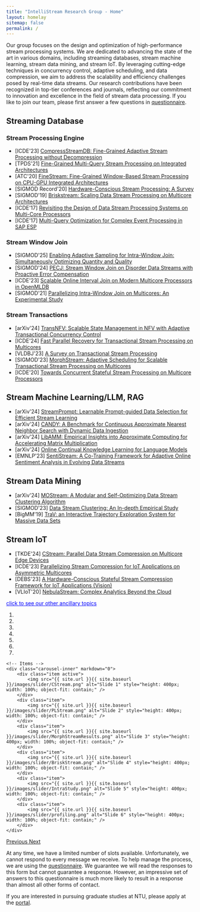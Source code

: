 ```yaml
---
title: "IntelliStream Research Group - Home"
layout: homelay
sitemap: false
permalink: /
---
```


<!--<img src="{{ site.url }}{{ site.baseurl }}/images/teampic/team.jpg" width="50%" style="float: center" />-->

<script>
  function toggleVisibility(id) {
    var x = document.getElementById(id);
    if (x.style.display === "none") {
      x.style.display = "block";
    } else {
      x.style.display = "none";
    }
  }
</script>

Our group focuses on the design and optimization of high-performance stream processing systems. We are dedicated to advancing the state of the art in various domains, including streaming databases, stream machine learning, stream data mining, and stream IoT. By leveraging cutting-edge techniques in concurrency control, adaptive scheduling, and data compression, we aim to address the scalability and efficiency challenges posed by real-time data streams. Our research contributions have been recognized in top-tier conferences and journals, reflecting our commitment to innovation and excellence in the field of stream data processing. If you like to join our team, please first answer a few questions in <a href='https://forms.office.com/r/NrLZxYjrhg'>questionnaire</a>.

## Streaming Database

### Stream Processing Engine
- [ICDE'23] [CompressStreamDB: Fine-Grained Adaptive Stream Processing without Decompression](https://ieeexplore.ieee.org/document/10184565)
- [TPDS'21] [Fine-Grained Multi-Query Stream Processing on Integrated Architectures](https://ieeexplore.ieee.org/document/9380479)
- [ATC'20] [FineStream: Fine-Grained Window-Based Stream Processing on CPU-GPU Integrated Architectures](https://www.usenix.org/system/files/atc20-zhang-feng.pdf)
- [SIGMOD Record'20] [Hardware-Conscious Stream Processing: A Survey](https://doi.org/10.1145/3385658.3385662)
- [SIGMOD'19] [Briskstream: Scaling Data Stream Processing on Multicore Architectures](https://doi.acm.org/10.1145/3299869.3300067)
- [ICDE'17] [Revisiting the Design of Data Stream Processing Systems on Multi-Core Processors](https://doi.org/10.1109/ICDE.2017.119)
- [ICDE'17] [Multi-Query Optimization for Complex Event Processing in SAP ESP](https://ieeexplore.ieee.org/document/7930061/)

### Stream Window Join
- [SIGMOD'25] [Enabling Adaptive Sampling for Intra-Window Join: Simultaneously Optimizing Quantity and Quality]()
- [SIGMOD'24] [PECJ: Stream Window Join on Disorder Data Streams with Proactive Error Compensation](https://doi.org/10.1145/3639268)
- [ICDE'23] [Scalable Online Interval Join on Modern Multicore Processors in OpenMLDB](https://ieeexplore.ieee.org/document/10184828)
- [SIGMOD'21] [Parallelizing Intra-Window Join on Multicores: An Experimental Study](https://doi.org/10.1145/3448016.3452793)

### Stream Transactions
- [arXiv'24] [TransNFV: Scalable State Management in NFV with Adaptive Transactional Concurrency Control](http://arxiv.org/abs/2312.01066)
- [ICDE'24] [Fast Parallel Recovery for Transactional Stream Processing on Multicores](https://intellistream.github.io/downloads/papers/ICDE24_MorphStreamR.pdf)
- [VLDBJ'23] [A Survey on Transactional Stream Processing](https://rdcu.be/dncBQ)
- [SIGMOD'23] [MorphStream: Adaptive Scheduling for Scalable Transactional Stream Processing on Multicores](https://doi.org/10.1145/3588913)
- [ICDE'20] [Towards Concurrent Stateful Stream Processing on Multicore Processors](https://doi.org/10.1109/ICDE48307.2020.00136)

## Stream Machine Learning/LLM, RAG
- [arXiv'24] [StreamPrompt: Learnable Prompt-guided Data Selection for Efficient Stream Learning](http://arxiv.org/abs/2406.07590)
- [arXiv'24] [CANDY: A Benchmark for Continuous Approximate Nearest Neighbor Search with Dynamic Data Ingestion](https://arxiv.org/pdf/2406.19651)
- [arXiv'24] [LibAMM: Empirical Insights into Approximate Computing for Accelerating Matrix Multiplication](https://arxiv.org/abs/2406.19651)
- [arXiv'24] [Online Continual Knowledge Learning for Language Models](http://arxiv.org/abs/2311.09632)
- [EMNLP'23] [SentiStream: A Co-Training Framework for Adaptive Online Sentiment Analysis in Evolving Data Streams](https://aclanthology.org/2023.emnlp-main.380)

## Stream Data Mining
- [arXiv'24] [MOStream: A Modular and Self-Optimizing Data Stream Clustering Algorithm](http://arxiv.org/abs/2309.04799)
- [SIGMOD'23] [Data Stream Clustering: An In-depth Empirical Study](https://doi.org/10.1145/3589307)
- [BigMM'19] [TraV: an Interactive Trajectory Exploration System for Massive Data Sets](https://ieeexplore.ieee.org/document/8919445)

## Stream IoT
- [TKDE'24] [CStream: Parallel Data Stream Compression on Multicore Edge Devices](https://ieeexplore.ieee.org/document/10506068)
- [ICDE'23] [Parallelizing Stream Compression for IoT Applications on Asymmetric Multicores](https://ieeexplore.ieee.org/document/10184703)
- [DEBS'23] [A Hardware-Conscious Stateful Stream Compression Framework for IoT Applications (Vision)](https://doi.org/10.1145/3583678.3596885)
- [VLIoT'20] [NebulaStream: Complex Analytics Beyond the Cloud](https://www.ronpub.com/ojiot/OJIOT_2020v6i1n07_Zeuch.html)

<span onclick="toggleVisibility('ancillaryTopics')" style="cursor: pointer; color: blue; text-decoration: underline;">click to see our other ancillary topics</span>
<div id="ancillaryTopics" style="display:none; margin-left: 20px;">
 - [SIGMOD'24] [Predictive and Near-Optimal Sampling for View Materialization in Video Databases](https://doi.org/10.1145/3639274)
 - [IWQoS'24] [Low-Latency Video Conferencing via Optimized Packet Routing and Reordering](http://arxiv.org/abs/2310.05054)
 - [VLDBJ'22] [Payment behavior prediction on shared parking lots with TR-GCN](https://doi.org/10.1007/s00778-021-00722-0)
 - [TKDE'22] [Periodic Weather-Aware LSTM With Event Mechanism for Parking Behavior Prediction](https://ieeexplore.ieee.org/document/9392279)
 - [IJCAI'20] [PewLSTM: Periodic LSTM with Weather-Aware Gating Mechanism for Parking Behavior Prediction](https://www.ijcai.org/proceedings/2020/610)
 - [TPDS'17] [Understanding Co-Running Behaviors on Integrated CPU/GPU Architectures](https://ieeexplore.ieee.org/document/7501903)
 - [SC'16] [Elastic Multi-resource Fairness: Balancing Fairness and Efficiency in Coupled CPU-GPU Architectures](https://ieeexplore.ieee.org/document/7877153)
 - [TPDS'16] [Melia: A MapReduce Framework on OpenCL-Based FPGAs](https://ieeexplore.ieee.org/document/7425227)
 - [MASCOTS'15] [To Co-run, or Not to Co-run: A Performance Study on Integrated Architectures](https://doi.org/10.1109/MASCOTS.2015.27)
 - [VLDB'14] [In-cache query co-processing on coupled CPU-GPU architectures](https://doi.org/10.14778/2735496.2735497)
 - [VLDB'13] [OmniDB: towards portable and efficient query processing on parallel CPU/GPU architectures](https://dl.acm.org/doi/10.14778/2536274.2536319)
</div>

<div markdown="0" id="carousel" class="carousel slide" data-ride="carousel" data-interval="3000" data-pause="hover" >
    <!-- Menu -->
    <ol class="carousel-indicators">
		<li data-target="#carousel" data-slide-to="0" class="active"></li>
		<li data-target="#carousel" data-slide-to="1"></li>
		<li data-target="#carousel" data-slide-to="2"></li>
		<li data-target="#carousel" data-slide-to="3"></li>
		<li data-target="#carousel" data-slide-to="4"></li>
		<li data-target="#carousel" data-slide-to="5"></li>
		<li data-target="#carousel" data-slide-to="6"></li>
    </ol>

    <!-- Items -->
    <div class="carousel-inner" markdown="0">
        <div class="item active">
            <img src="{{ site.url }}{{ site.baseurl }}/images/slider/CStream.png" alt="Slide 1" style="height: 400px; width: 100%; object-fit: contain;" />
        </div>
        <div class="item">
            <img src="{{ site.url }}{{ site.baseurl }}/images/slider/PLStream.png" alt="Slide 2" style="height: 400px; width: 100%; object-fit: contain;" />
        </div>
        <div class="item">
            <img src="{{ site.url }}{{ site.baseurl }}/images/slider/MorphStreamResults.png" alt="Slide 3" style="height: 400px; width: 100%; object-fit: contain;" />
        </div>
        <div class="item">
            <img src="{{ site.url }}{{ site.baseurl }}/images/slider/BriskStream.png" alt="Slide 4" style="height: 400px; width: 100%; object-fit: contain;" />
        </div>
        <div class="item">
            <img src="{{ site.url }}{{ site.baseurl }}/images/slider/IntraStudy.png" alt="Slide 5" style="height: 400px; width: 100%; object-fit: contain;" />
        </div>
        <div class="item">
            <img src="{{ site.url }}{{ site.baseurl }}/images/slider/profiling.png" alt="Slide 6" style="height: 400px; width: 100%; object-fit: contain;" />
        </div>
    </div>

  <a class="left carousel-control" href="#carousel" role="button" data-slide="prev">
    <span class="glyphicon glyphicon-chevron-left" aria-hidden="true"></span>
    <span class="sr-only">Previous</span>
  </a>
  <a class="right carousel-control" href="#carousel" role="button" data-slide="next">
    <span class="glyphicon glyphicon-chevron-right" aria-hidden="true"></span>
    <span class="sr-only">Next</span>
  </a>
</div>

At any time, we have a limited number of slots available. Unfortunately, we cannot respond to every message we receive. To help manage the process, we are using the <a href='https://forms.office.com/r/NrLZxYjrhg'>questionnaire</a>. We guarantee we will read the responses to this form but cannot guarantee a response. However, an impressive set of answers to this questionnaire is much more likely to result in a response than almost all other forms of contact.

If you are interested in pursuing graduate studies at NTU, please apply at the <a href='https://venus.wis.ntu.edu.sg/GOAL/OnlineApplicationModule/frmOnlineApplication.ASPX'>portal</a>.
